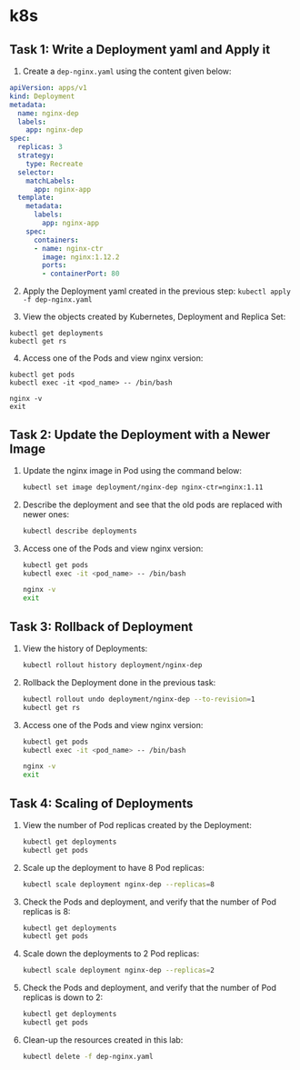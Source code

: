 # k8s
## Task 1: Write a Deployment yaml and Apply it

1. Create a `dep-nginx.yaml` using the content given below:

```yaml
apiVersion: apps/v1
kind: Deployment
metadata:
  name: nginx-dep
  labels:
    app: nginx-dep
spec:
  replicas: 3
  strategy:
    type: Recreate
  selector:
    matchLabels:
      app: nginx-app
  template:
    metadata:
      labels:
        app: nginx-app
    spec:
      containers:
      - name: nginx-ctr
        image: nginx:1.12.2
        ports:
        - containerPort: 80
  ```      
2. Apply the Deployment yaml created in the previous step:
```kubectl apply -f dep-nginx.yaml```

3. View the objects created by Kubernetes, Deployment and Replica Set:
```
kubectl get deployments
kubectl get rs
```
4. Access one of the Pods and view nginx version:
```
kubectl get pods
kubectl exec -it <pod_name> -- /bin/bash

nginx -v
exit
```
## Task 2: Update the Deployment with a Newer Image

1. Update the nginx image in Pod using the command below:

    ```sh
    kubectl set image deployment/nginx-dep nginx-ctr=nginx:1.11
    ```

2. Describe the deployment and see that the old pods are replaced with newer ones:

    ```sh
    kubectl describe deployments
    ```

3. Access one of the Pods and view nginx version:

    ```sh
    kubectl get pods
    kubectl exec -it <pod_name> -- /bin/bash
    ```

    ```sh
    nginx -v
    exit
    ```

## Task 3: Rollback of Deployment

1. View the history of Deployments:

    ```sh
    kubectl rollout history deployment/nginx-dep
    ```

2. Rollback the Deployment done in the previous task:

    ```sh
    kubectl rollout undo deployment/nginx-dep --to-revision=1
    kubectl get rs
    ```

3. Access one of the Pods and view nginx version:

    ```sh
    kubectl get pods
    kubectl exec -it <pod_name> -- /bin/bash
    ```

    ```sh
    nginx -v
    exit
    ```

## Task 4: Scaling of Deployments

1. View the number of Pod replicas created by the Deployment:

    ```sh
    kubectl get deployments
    kubectl get pods
    ```

2. Scale up the deployment to have 8 Pod replicas:

    ```sh
    kubectl scale deployment nginx-dep --replicas=8
    ```

3. Check the Pods and deployment, and verify that the number of Pod replicas is 8:

    ```sh
    kubectl get deployments
    kubectl get pods
    ```

4. Scale down the deployments to 2 Pod replicas:

    ```sh
    kubectl scale deployment nginx-dep --replicas=2
    ```

5. Check the Pods and deployment, and verify that the number of Pod replicas is down to 2:

    ```sh
    kubectl get deployments
    kubectl get pods
    ```

6. Clean-up the resources created in this lab:

    ```sh
    kubectl delete -f dep-nginx.yaml
    ```

